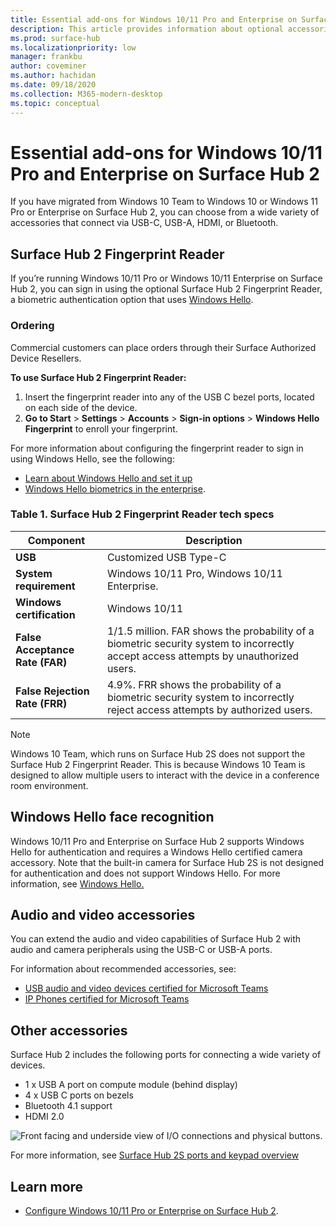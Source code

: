 ```yaml
---
title: Essential add-ons for Windows 10/11 Pro and Enterprise on Surface Hub 2
description: This article provides information about optional accessories you can use with Windows 10/11 Pro or Enterprise on Surface Hub 2. 
ms.prod: surface-hub
ms.localizationpriority: low
manager: frankbu
author: coveminer
ms.author: hachidan
ms.date: 09/18/2020
ms.collection: M365-modern-desktop
ms.topic: conceptual
---
```


# Essential add-ons for Windows 10/11 Pro and Enterprise on Surface Hub 2

If you have migrated from Windows 10 Team to Windows 10 or Windows 11 Pro or Enterprise on Surface Hub 2, you can choose from a wide variety of accessories that connect via USB-C, USB-A, HDMI, or Bluetooth. 

## Surface Hub 2 Fingerprint Reader

If you’re running Windows 10/11 Pro or Windows 10/11 Enterprise on Surface Hub 2, you can sign in using the optional Surface Hub 2 Fingerprint Reader, a biometric authentication option that uses [Windows Hello](/windows-hardware/design/device-experiences/windows-hello).

### Ordering

Commercial customers can place orders through their Surface Authorized Device Resellers.

**To use Surface Hub 2 Fingerprint Reader:**

1. Insert the fingerprint reader into any of the USB C bezel ports, located on each side of the device.
2. **Go to Start** > **Settings** > **Accounts** > **Sign-in options** > **Windows Hello Fingerprint** to enroll your fingerprint.

For more information about configuring the fingerprint reader to sign in using Windows Hello, see the following:

- [Learn about Windows Hello and set it up](https://support.microsoft.com/help/4028017/windows-learn-about-windows-hello-and-set-it-up)
- [Windows Hello biometrics in the enterprise](/windows/security/identity-protection/hello-for-business/hello-biometrics-in-enterprise).

  
### Table 1. Surface Hub 2 Fingerprint Reader tech specs


| Component                       | Description                                                                                                                          |
| ------------------------------- | ------------------------------------------------------------------------------------------------------------------------------------ |
| **USB**                         | Customized USB Type-C                                                                                                           |
| **System requirement**          | Windows 10/11 Pro, Windows 10/11 Enterprise.                                                                                               |
| **Windows certification**       | Windows 10/11                                                                                                                           |
| **False Acceptance Rate (FAR)** | 1/1.5 million. FAR shows the probability of a biometric security system to incorrectly accept access attempts by unauthorized users. |
| **False Rejection Rate (FRR)** | 4.9%. FRR shows the probability of a biometric security system to incorrectly reject access attempts by authorized users. |


> [!NOTE]
> Windows 10 Team, which runs on Surface Hub 2S does not support the Surface Hub 2 Fingerprint Reader. This is because Windows 10 Team is designed to allow multiple users to interact with the device in a conference room environment. 
 
## Windows Hello face recognition

Windows 10/11 Pro and Enterprise on Surface Hub 2 supports Windows Hello for authentication and requires a Windows Hello certified camera accessory. Note that the built-in camera for Surface Hub 2S is not designed for authentication and does not support Windows Hello. For more information, see [Windows Hello.](/windows-hardware/design/device-experiences/windows-hello)


## Audio and video accessories

You can extend the audio and video capabilities of Surface Hub 2 with audio and camera peripherals using the USB-C or USB-A ports.

For information about recommended accessories, see:

- [USB audio and video devices certified for Microsoft Teams](/microsoftteams/devices/usb-devices)
- [IP Phones certified for Microsoft Teams](/microsoftteams/devices/teams-ip-phones)



## Other accessories
Surface Hub 2 includes the following ports for connecting a wide variety of devices. 

- 1 x USB A port on compute module (behind display)
- 4 x USB C ports on bezels
- Bluetooth 4.1 support
- HDMI 2.0

 ![Front facing and underside view of I/O connections and physical buttons.](images/hub2s-schematic.png)

For more information, see [Surface Hub 2S ports and keypad overview](surface-hub-2s-port-keypad-overview.md)


## Learn more

- [Configure Windows 10/11 Pro or Enterprise on Surface Hub 2](surface-hub-2-post-install.md).